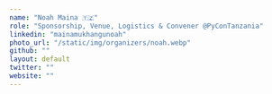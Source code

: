 ```yaml
---
name: "Noah Maina 🇹🇿" 
role: "Sponsorship, Venue, Logistics & Convener @PyConTanzania"
linkedin: "mainamukhangunoah"
photo_url: "/static/img/organizers/noah.webp"
github: ""
layout: default
twitter: ""
website: ""
---
```

